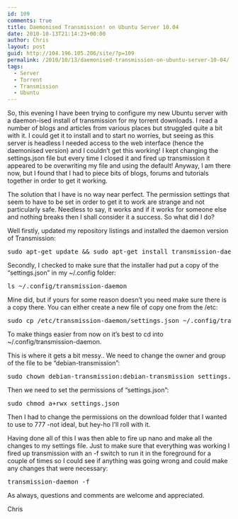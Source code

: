 ```yaml
---
id: 109
comments: true
title: Daemonised Transmission! on Ubuntu Server 10.04
date: 2010-10-13T21:14:23+00:00
author: Chris
layout: post
guid: http://104.196.105.206/site/?p=109
permalink: /2010/10/13/daemonised-transmission-on-ubuntu-server-10-04/
tags:
  - Server
  - Torrent
  - Transmission
  - Ubuntu
---
```

So, this evening I have been trying to configure my new Ubuntu server with a daemon-ised install of transmission for my torrent downloads. I read a number of blogs and articles from various places but struggled quite a bit with it. I could get it to install and to start no worries, but seeing as this server is headless I needed access to the web interface (hence the daemonised version) and I couldn&#8217;t get this working! I kept changing the settings.json file but every time I closed it and fired up transmission it appeared to be overwriting my file and using the default! Anyway, I am there now, but I found that I had to piece bits of blogs, forums and tutorials together in order to get it working.

The solution that I have is no way near perfect. The permission settings that seem to have to be set in order to get it to work are strange and not particularly safe. Needless to say, it works and if it works for someone else and nothing breaks then I shall consider it a success. So what did I do?

<!--more-->Well firstly, updated my repository listings and installed the daemon version of Transmission:

<pre lang="bash">sudo apt-get update && sudo apt-get install transmission-daemon</pre>

Secondly, I checked to make sure that the installer had put a copy of the &#8220;settings.json&#8221; in my ~/.config folder:

<pre lang="bash">ls ~/.config/transmission-daemon</pre>

Mine did, but if yours for some reason doesn&#8217;t you need make sure there is a copy there. You can either create a new file of copy one from the /etc:

<pre lang="bash">sudo cp /etc/transmission-daemon/settings.json ~/.config/transmission-daemon/settings.json</pre>

To make things easier from now on it&#8217;s best to cd into ~/.config/transmission-daemon.

This is where it gets a bit messy.. We need to change the owner and group of the file to be &#8220;debian-transmission&#8221;:

<pre lang="bash">sudo chown debian-transmission:debian-transmission settings.json</pre>

Then we need to set the permissions of &#8220;settings.json&#8221;:

<pre lang="bash">sudo chmod a+rwx settings.json</pre>

Then I had to change the permissions on the download folder that I wanted to use to 777 -not ideal, but hey-ho I&#8217;ll roll with it.

Having done all of this I was then able to fire up nano and make all the changes to my settings file. Just to make sure that everything was working I fired up transmission with an -f switch to run it in the foreground for a couple of times so I could see if anything was going wrong and could make any changes that were necessary:

<pre lang="bash">transmission-daemon -f</pre>

As always, questions and comments are welcome and appreciated.

Chris